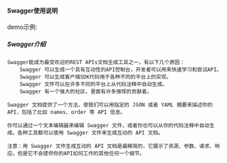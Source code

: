 #### Swagger使用说明
demo示例:

##### Swagger介绍 

    Swagger能成为最受欢迎的REST APIs文档生成工具之一，有以下几个原因：
        Swagger 可以生成一个具有互动性的API控制台，开发者可以用来快速学习和尝试API。
        Swagger 可以生成客户端SDK代码用于各种不同的平台上的实现。
        Swagger 文件可以在许多不同的平台上从代码注释中自动生成。
        Swagger 有一个强大的社区，里面有许多强悍的贡献者。
        
    Swagger 文档提供了一个方法，使我们可以用指定的 JSON 或者 YAML 摘要来描述你的 API，包括了比如 names、order 等 API 信息。
     
    你可以通过一个文本编辑器来编辑 Swagger 文件，或者你也可以从你的代码注释中自动生成。各种工具都可以使用 Swagger 文件来生成互动的 API 文档。
     
    注意：用 Swagger 文件生成互动的 API 文档是最精简的，它展示了资源、参数、请求、响应。但是它不会提供你的API如何工作的其他任何一个细节。
     
##### 